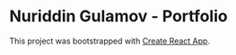 # Nuriddin Gulamov - Portfolio

This project was bootstrapped with [Create React App](https://github.com/facebook/create-react-app).
